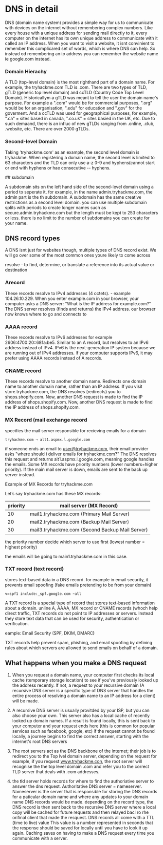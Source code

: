 
# DNS in detail

DNS (domain name system) provides a simple way for us to communicate with devices on the internet without remembering complex numbers. Like every house with a unique address for sending mail directly to it, every computer on the internet has its own unique address to communicate with it called an IP address. When you want to visit a website, it isnt convinient to remember this complicared set of words, which is where DNS can help. So instead od remembering an ip address you can remember the website name ie google.com instead. 

### Domain Hierachy
A TLD (top-level domain) is the most righthand part of a domain name. For example, the tryhackme.com TLD is .com. There are two types of TLD, gTLD (generic top level domain) and ccTLD (Country Code Top Level Domain). Historicallym a gTLD was meant to tell the user the domain name's purpose. For example a ".com" would be for commercial purposes, ".org" would be for an organisation, ".edu" for education and ".gov" for the goverment. And a ccTLD was used for geographical purposes, for example, ".ca" = sites based in canada, ".co.uk" = sites basied in the UK, etc. Due to such demaand, there is an influc of new gTLDs ranging from .online, .club, .website, etc. There are over 2000 gTLDs.

### Second-level Domain
Taking 'tryhackme.com' as an example, the second level domain is tryhackme. When registering a domain name, the second level is limited to 63 characters and the TLD can only use a-z 0-9 and hyphens(cannot start or end with hyphens or hae consecutive -- hyphens.

## subdomain 

A subdomain sits on the left hand side of the second-level domain using a period to seperate it. for example, in the name admin.tryhackme.com, the admin part is the th subdomain. A subdomain has the same creative restrictions as a second level domain. you can use multiple subdomain splits with periods to create longer names such as secure.admin.tryhackme.com but the length must be kept to 253 characters or less. there is no limit to the number of subdomains you can create for your name.

## DNS record types 
A DNS isnt just for websites though, multiple types of DNS record exist. We will go over some of the most common ones youre likely to come across

resolve - to find, determine, or translate a reference into its actual value or destination

### Arecord 
These records resolve to IPv4 addresses (4 octets). -  example 104.26.10.229. When you enter example.com in your browser, your computer asks a DNS server:
"What is the IP address for example.com?" The DNS server resolves (finds and returns) the IPv4 address. our browser now knows where to go and connects to

### AAAA record 
These records resolve to IPv6 addresses for example 2606:4700:20::681a:be5. Similar to an A record, but resolves to an IPv6 address instead of IPv4. IPv6 is the next-generation IP system because we are running out of IPv4 addresses. If your computer supports IPv6, it may prefer using AAAA records instead of A records.

### CNAME record 
These records resolve to another domain name.  Redirects one domain name to another domain name, rather than an IP address. If you visit store.tryhackme.com, the DNS resolves (redirects) you to shops.shopify.com. Now, another DNS request is made to find the IP address of shops.shopify.com.
Now, another DNS request is made to find the IP address of shops.shopify.com.

### MX Record (mail exchange record
specifies the mail server responsible for recieving emails for a domain
```example
tryhackme.com → alt1.aspmx.l.google.com
```
if someone ends an email to user@tryhackme.com, their email provider asks "where should i deliver emails for tryhackme.com?" The DNS resolves this request and returns alt1.aspmx.l.google.com, meaning google handles the emails. Some MX records have priority numbers (lower numbers=higher priority). If the main mail server is down, emails are sent to the back up server instead. 

Example of MX Records for tryhackme.com

Let’s say tryhackme.com has these MX records:

| priority | mail server (MX Record) |
|-----------|-----------------|
| 10 | mail1.tryhackme.com (Primary Mail Server)|
| 20 | mail2.tryhackme.com (Backup Mail Server) |
| 30 | mail3.tryhackme.com (Second Backup Mail Server) |

the priority number decide which server to use first (lowest number = highest priority) 

the emails will be going to main1.tryhackme.com in this case.

### TXT record (text record)
stores text-based data in a DNS record. for example in email security, it prevents email spoofing (fake emails pretending to be from your domain)
```example
v=spf1 include:_spf.google.com ~all
```
A TXT record is a special type of record that stores text-based information about a domain. unline A, AAAA, MX record or CNAME records (whoch help direct traffic, TXT records do not point to IP addresses or servers. Instead they store text data that can be used for security, authentication or verification. 

eample: Email Security (SPF, DKIM, DMARC)

TXT records help prevent spam, phishing, and email spoofing by defining rules about which servers are allowed to send emails on behalf of a domain.

## What happens when you make a DNS request

1. When you request a domain name, your computer first checks its local cache (temporary storage location) to see if you've previously looked up the address recently. If not, a request to your recursive domain (A recursive DNS server is a specific type of DNS server that handles the entire process of resolving a domain name to an IP address for a client) will be made. 

2. A recursive DNS server is usually provitded by your ISP, but you can also choose your own. This server also has a local cache of recently looked up domain names. If a result is found locally, this is sent back to your computer and your request ends here (this is common for popular services such as facebook, google, etc) if the request cannot be found locally, a journey begins to find the correct answer, starting with the internet's root DNS servers

3. The root servers act as the DNS backbone of the internet; their job is to redirect you to the Top lvel domain server, depending on the request for example, if you request www.tryhackme.con, the root server will recognise the the top level domain .com and refer you to the correct TLD server that deals with .com addresses.

4. the tld server holds records for where to find the authoriative server to answer the dns request. Authoritative DNS server = nameserver. Nameserver is the server that is responsible for storing the DNS records for a paticular domain name and where any updates to your domain name DNS records would be made. depending on the record type, the DNS record is then sent back to the recursive DNS server where a local copy will be cached for future requests and then relayed bacl ro rhe orifinal client that made the resquest. DNS records all come with a TTL (time to live) value This value is a number represented in seconds that the response should be saved for locally until you have to look it up again. Caching saves on having to make a DNS request every time you communicate with a server.
